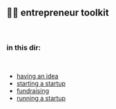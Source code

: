 ## 📖🐚 entrepreneur toolkit

<br>

### in this dir:

<br>

* [having an idea](having_an_idea.md)
* [starting a startup](starting_a_startup.md)
* [fundraising](fundraising.md)
* [running a startup](running_a_startup.md)
